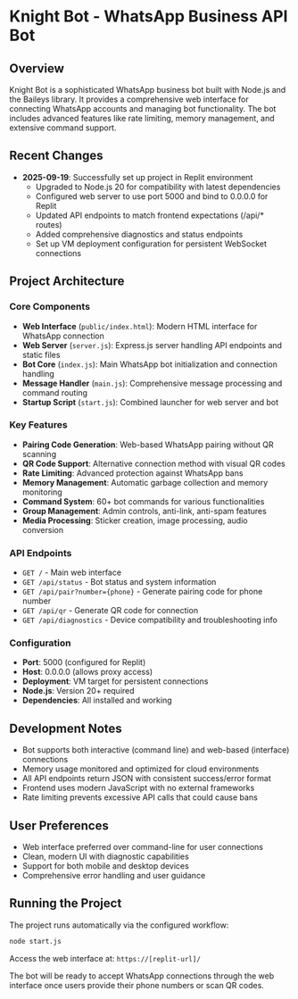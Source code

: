 # Knight Bot - WhatsApp Business API Bot

## Overview
Knight Bot is a sophisticated WhatsApp business bot built with Node.js and the Baileys library. It provides a comprehensive web interface for connecting WhatsApp accounts and managing bot functionality. The bot includes advanced features like rate limiting, memory management, and extensive command support.

## Recent Changes
- **2025-09-19**: Successfully set up project in Replit environment
  - Upgraded to Node.js 20 for compatibility with latest dependencies
  - Configured web server to use port 5000 and bind to 0.0.0.0 for Replit
  - Updated API endpoints to match frontend expectations (/api/* routes)
  - Added comprehensive diagnostics and status endpoints
  - Set up VM deployment configuration for persistent WebSocket connections

## Project Architecture

### Core Components
- **Web Interface** (`public/index.html`): Modern HTML interface for WhatsApp connection
- **Web Server** (`server.js`): Express.js server handling API endpoints and static files
- **Bot Core** (`index.js`): Main WhatsApp bot initialization and connection handling
- **Message Handler** (`main.js`): Comprehensive message processing and command routing
- **Startup Script** (`start.js`): Combined launcher for web server and bot

### Key Features
- **Pairing Code Generation**: Web-based WhatsApp pairing without QR scanning
- **QR Code Support**: Alternative connection method with visual QR codes
- **Rate Limiting**: Advanced protection against WhatsApp bans
- **Memory Management**: Automatic garbage collection and memory monitoring
- **Command System**: 60+ bot commands for various functionalities
- **Group Management**: Admin controls, anti-link, anti-spam features
- **Media Processing**: Sticker creation, image processing, audio conversion

### API Endpoints
- `GET /` - Main web interface
- `GET /api/status` - Bot status and system information
- `GET /api/pair?number={phone}` - Generate pairing code for phone number
- `GET /api/qr` - Generate QR code for connection
- `GET /api/diagnostics` - Device compatibility and troubleshooting info

### Configuration
- **Port**: 5000 (configured for Replit)
- **Host**: 0.0.0.0 (allows proxy access)
- **Deployment**: VM target for persistent connections
- **Node.js**: Version 20+ required
- **Dependencies**: All installed and working

## Development Notes
- Bot supports both interactive (command line) and web-based (interface) connections
- Memory usage monitored and optimized for cloud environments
- All API endpoints return JSON with consistent success/error format
- Frontend uses modern JavaScript with no external frameworks
- Rate limiting prevents excessive API calls that could cause bans

## User Preferences
- Web interface preferred over command-line for user connections
- Clean, modern UI with diagnostic capabilities
- Support for both mobile and desktop devices
- Comprehensive error handling and user guidance

## Running the Project
The project runs automatically via the configured workflow:
```bash
node start.js
```

Access the web interface at: `https://[replit-url]/`

The bot will be ready to accept WhatsApp connections through the web interface once users provide their phone numbers or scan QR codes.